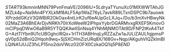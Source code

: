 $START$93kmninMNN79PvnFmaVE/2096lU+5LdryaTYunuXc01MXWWTAhJGMZLk4p+Na9An4FYXLkMf8ALF5Ap1WaZ76yL7avkR89LTxnDSPC9b7auowkXPrzddGKzV3QWBiR2OkOax4ntLirK2uf6eAUpGcLXJq+/Do/b3mXvHBwyNk02MaZ3A6BhEArDjvNRKh70lrXoWeeW2lPhpxYybrDGARMvxgRXEF5KmovOmCIPpqDWwO6aB9R5YTQQKAwIlSnNsq4YNhMjNMOTAt9D/FNP2tKvA4TkfG+AztTlYbn9U1cUBOghcIRQx+1rITH3ABHnqLyRZZaZw1aJULlZAULfqjpmsPqV0p52dBniQ2Hqoh9wq+SjSXCHmZizURq8X/168Gv+Nqp/AKguhVIQZklmBILQiNA1JUJZ3fxLP15no2doVWcz02OFX0CzkaOQ1q5P8$END$
